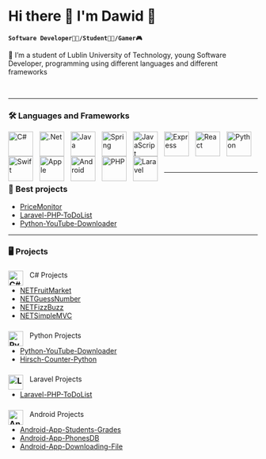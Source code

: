 # Hi there 👋 I'm Dawid 🙋
**`Software Developer🧑‍💻/Student🧑‍🎓/Gamer🎮`**

🔭 I’m a student of Lublin University of Technology, young Software Developer, programming using different languages and different frameworks

<br/>

---

### 🛠️ Languages and Frameworks

  <img align="left" alt="C#" width="50px" style="padding-right:10px;" src="https://cdn.jsdelivr.net/gh/devicons/devicon@latest/icons/csharp/csharp-original.svg" />
  <img align="left" alt=".Net" width="50px" style="padding-right:10px;" src="https://cdn.jsdelivr.net/gh/devicons/devicon@latest/icons/dotnetcore/dotnetcore-original.svg" />
  <img align="left" alt="Java" width="50px" style="padding-right:10px;" src="https://cdn.jsdelivr.net/gh/devicons/devicon@latest/icons/java/java-original.svg" />
  <img align="left" alt="Spring" width="50px" style="padding-right:10px;" src="https://cdn.jsdelivr.net/gh/devicons/devicon@latest/icons/spring/spring-original.svg" />
  <img align="left" alt="JavaScript" width="50px" style="padding-right:10px;" src="https://cdn.jsdelivr.net/gh/devicons/devicon@latest/icons/javascript/javascript-original.svg" />
  <img align="left" alt="Express" width="50px" style="padding-right:10px;" src="https://cdn.jsdelivr.net/gh/devicons/devicon@latest/icons/express/express-original.svg" />
  <img align="left" alt="React" width="50px" style="padding-right:10px;" src="https://cdn.jsdelivr.net/gh/devicons/devicon@latest/icons/react/react-original.svg" />
  <img align="left" alt="Python" width="50px" style="padding-right:10px;" src="https://cdn.jsdelivr.net/gh/devicons/devicon@latest/icons/python/python-plain.svg" />
  <img align="left" alt="Swift" width="50px" style="padding-right:10px;" src="https://cdn.jsdelivr.net/gh/devicons/devicon@latest/icons/swift/swift-original.svg" />
  <img align="left" alt="Apple" width="50px" style="padding-right:10px;" src="https://cdn.jsdelivr.net/gh/devicons/devicon@latest/icons/apple/apple-original.svg" />
  <img align="left" alt="Android" width="50px" style="padding-right:10px;" src="https://cdn.jsdelivr.net/gh/devicons/devicon@latest/icons/android/android-plain.svg" />
  <img align="left" alt="PHP" width="50px" style="padding-right:10px;" src="https://cdn.jsdelivr.net/gh/devicons/devicon@latest/icons/php/php-original.svg" />
  <img align="left" alt="Laravel" width="50px" style="padding-right:10px;" src="https://cdn.jsdelivr.net/gh/devicons/devicon@latest/icons/laravel/laravel-original.svg" />
  <br/>
  <br/>
  <br/>
  <br/>


---

### 🚀 Best projects
- [PriceMonitor](https://github.com/project-cj/PriceMonitor)
- [Laravel-PHP-ToDoList](https://github.com/daweekosky/Laravel-PHP-ToDoList)
- [Python-YouTube-Downloader](https://github.com/daweekosky/Python-YouTube-Downloader)

---

### 🖥️ Projects

### <img align="left" alt="C#" width="30px" style="padding-right:10px;" src="https://cdn.jsdelivr.net/gh/devicons/devicon@latest/icons/csharp/csharp-original.svg" />
C# Projects
<br/>

- [NETFruitMarket](https://github.com/daweekosky/NETFruitMarket)
- [NETGuessNumber](https://github.com/daweekosky/NETGuessNumber)
- [NETFizzBuzz](https://github.com/daweekosky/NETFizzBuzz)
- [NETSimpleMVC](https://github.com/daweekosky/NETSimpleMVC)

### <img align="left" alt="Python" width="30px" style="padding-right:10px;" src="https://cdn.jsdelivr.net/gh/devicons/devicon@latest/icons/python/python-plain.svg" />
Python Projects
<br/>

- [Python-YouTube-Downloader](https://github.com/daweekosky/Python-YouTube-Downloader)
- [Hirsch-Counter-Python](https://github.com/daweekosky/Hirsch-Counter-Python)

### <img align="left" alt="Laravel" width="30px" style="padding-right:10px;" src="https://cdn.jsdelivr.net/gh/devicons/devicon@latest/icons/laravel/laravel-original.svg" />
Laravel Projects
<br/>

- [Laravel-PHP-ToDoList](https://github.com/daweekosky/Laravel-PHP-ToDoList)

### <img align="left" alt="Android" width="30px" style="padding-right:10px;" src="https://cdn.jsdelivr.net/gh/devicons/devicon@latest/icons/android/android-plain.svg" />
Android Projects
<br/>

- [Android-App-Students-Grades](https://github.com/daweekosky/Android-App-Students-Grades)
- [Android-App-PhonesDB](https://github.com/daweekosky/Android-App-PhonesDB)
- [Android-App-Downloading-File](https://github.com/daweekosky/Android-App-Downloading-File)


